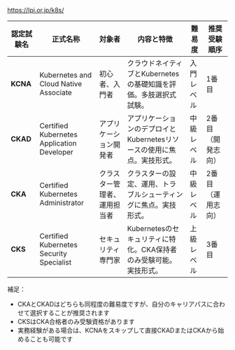 https://lpi.or.jp/k8s/

| 認定試験名 | 正式名称 | 対象者 | 内容と特徴 | 難易度 | 推奨受験順序 |
|------------|---------|--------|------------|--------|------------|
| **KCNA** | Kubernetes and Cloud Native Associate | 初心者、入門者 | クラウドネイティブとKubernetesの基礎知識を評価。多肢選択式試験。 | 入門レベル | 1番目 |
| **CKAD** | Certified Kubernetes Application Developer | アプリケーション開発者 | アプリケーションのデプロイとKubernetesリソースの使用に焦点。実技形式。 | 中級レベル | 2番目（開発志向） |
| **CKA** | Certified Kubernetes Administrator | クラスター管理者、運用担当者 | クラスターの設定、運用、トラブルシューティングに焦点。実技形式。 | 中級レベル | 2番目（運用志向） |
| **CKS** | Certified Kubernetes Security Specialist | セキュリティ専門家 | Kubernetesのセキュリティに特化。CKA保持者のみ受験可能。実技形式。 | 上級レベル | 3番目 |

補足：
- CKAとCKADはどちらも同程度の難易度ですが、自分のキャリアパスに合わせて選択することが推奨されます
- CKSはCKA合格者のみ受験資格があります
- 実務経験がある場合は、KCNAをスキップして直接CKADまたはCKAから始めることも可能です
